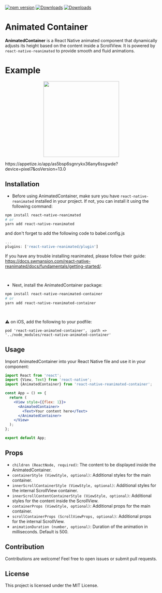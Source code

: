 [![npm version](https://badge.fury.io/js/react-native-reanimated-container.svg)](https://www.npmjs.com/package/react-native-reanimated-container)
[![Downloads](https://img.shields.io/npm/dm/react-native-reanimated-container)](https://www.npmjs.com/package/react-native-reanimated-container)
[![Downloads](https://img.shields.io/npm/dt/react-native-reanimated-container)](https://www.npmjs.com/package/react-native-reanimated-container)

# Animated Container

**AnimatedContainer** is a React Native animated component that dynamically adjusts its height based on the content inside a ScrollView. It is powered by `react-native-reanimated` to provide smooth and fluid animations.

# Example
<p align="center">
<img src="https://github.com/Cnilton/AnimatedContainer/assets/40298250/f18590fd-4fa0-4a29-91f0-cf16bfad22cc" width="250" />
</p>
https://appetize.io/app/as5bsp6sgnrykx36any6ssgwde?device=pixel7&osVersion=13.0

## Installation

- Before using AnimatedContainer, make sure you have `react-native-reanimated` installed in your project. If not, you can install it using the following command:

```bash
npm install react-native-reanimated
# or
yarn add react-native-reanimated
```

and don't forget to add the following code to babel.config.js

```jsx
...
plugins: ['react-native-reanimated/plugin']
```

If you have any trouble installing reanimated, please follow their guide: https://docs.swmansion.com/react-native-reanimated/docs/fundamentals/getting-started/.

<br />

- Next, install the AnimatedContainer package:

```bash
npm install react-native-reanimated-container
# or
yarn add react-native-reanimated-container
```

<br />

⚠️ on iOS, add the following to your podfile:

```
pod 'react-native-animated-container', :path => '../node_modules/react-native-animated-container'
```

## Usage

Import AnimatedContainer into your React Native file and use it in your component:

```jsx
import React from 'react';
import {View, Text} from 'react-native';
import {AnimatedContainer} from 'react-native-reanimated-container';

const App = () => {
  return (
    <View style={{flex: 1}}>
      <AnimatedContainer>
        <Text>Your content here</Text>
      </AnimatedContainer>
    </View>
  );
};

export default App;
```

## Props

- `children (ReactNode, required)`: The content to be displayed inside the AnimatedContainer.
- `containerStyle (ViewStyle, optional)`: Additional styles for the main container.
- `innerScrollContainerStyle (ViewStyle, optional)`: Additional styles for the internal ScrollView container.
- `innerScrollContentContainerStyle (ViewStyle, optional)`: Additional styles for the content inside the ScrollView.
- `containerProps (ViewStyle, optional)`: Additional props for the main container.
- `scrollContainerProps (ScrollViewProps, optional)`: Additional props for the internal ScrollView.
- `animationDuration (number, optional)`: Duration of the animation in milliseconds. Default is 500.

## Contribution

Contributions are welcome! Feel free to open issues or submit pull requests.

## License

This project is licensed under the MIT License.
